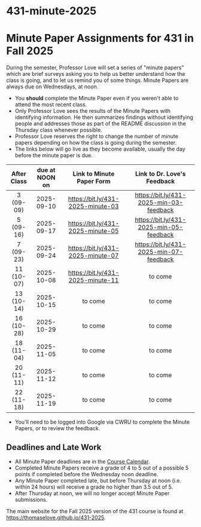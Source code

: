 # 431-minute-2025

# Minute Paper Assignments for 431 in Fall 2025

During the semester, Professor Love will set a series of "minute papers" which are brief surveys asking you to help us better understand how the class is going, and to let us remind you of some things. Minute Papers are always due on Wednesdays, at noon.

- You **should** complete the Minute Paper even if you weren't able to attend the most recent class.
- Only Professor Love sees the results of the Minute Papers with identifying information. He then summarizes findings without identifying people and addresses those as part of the README discussion in the Thursday class whenever possible.
- Professor Love reserves the right to change the number of minute papers depending on how the class is going during the semester.
- The links below will go live as they become available, usually the day before the minute paper is due.

<div align="center">
  
After Class | due at NOON on | Link to Minute Paper Form | Link to Dr. Love's Feedback
:----------: | :------: | :---------------------: | :--------------------------:
3 (09-09) | 2025-09-10 | <https://bit.ly/431-2025-minute-03> | <https://bit.ly/431-2025-min-03-feedback>
5 (09-16) | 2025-09-17 | <https://bit.ly/431-2025-minute-05> | <https://bit.ly/431-2025-min-05-feedback>
7 (09-23) | 2025-09-24 | <https://bit.ly/431-2025-minute-07> | <https://bit.ly/431-2025-min-07-feedback>
11 (10-07) | 2025-10-08 | <https://bit.ly/431-2025-minute-11> | to come
13 (10-14) | 2025-10-15 | to come | to come
16 (10-28) | 2025-10-29 | to come | to come
18 (11-04) | 2025-11-05 | to come | to come
20 (11-11) | 2025-11-12 | to come | to come
22 (11-18) | 2025-11-19 | to come | to come

</div>

- You'll need to be logged into Google via CWRU to complete the Minute Papers, or to review the feedback.

## Deadlines and Late Work

- All Minute Paper deadlines are in the [Course Calendar](https://thomaselove.github.io/431-2025/calendar.html).
- Completed Minute Papers receive a grade of 4 to 5 out of a possible 5 points if completed before the Wednesday noon deadline.
- Any Minute Paper completed late, but before Thursday at noon (i.e. within 24 hours) will receive a grade no higher than 3.5 out of 5.
- After Thursday at noon, we will no longer accept Minute Paper submissions.

The main website for the Fall 2025 version of the 431 course is found at <https://thomaselove.github.io/431-2025>.
